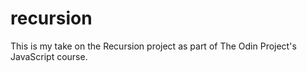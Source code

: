# recursion

This is my take on the Recursion project as part of The Odin Project's JavaScript course.